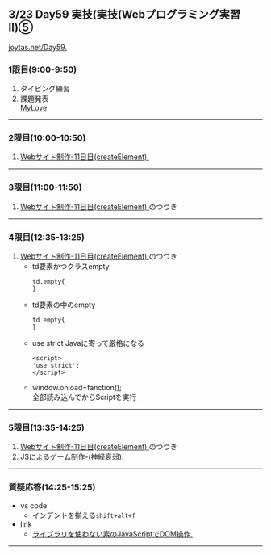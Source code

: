 ## 3/23 Day59 実技(実技(Webプログラミング実習Ⅱ)⑤
[joytas.net/Day59.](https://joytas.net/%e8%a8%93%e7%b7%b4/day59)
### 1限目(9:00-9:50)
1. タイピング練習
1. 課題発表  
	[MyLove](https://joytas.net/201912/mylove/)
---
### 2限目(10:00-10:50)
1. [Webサイト制作-11日目(createElement).](https://joytas.net/programming/website/js_createelement)
---
### 3限目(11:00-11:50)
1. [Webサイト制作-11日目(createElement).](https://joytas.net/programming/website/js_createelement)のつづき
---
### 4限目(12:35-13:25)
1. [Webサイト制作-11日目(createElement).](https://joytas.net/programming/website/js_createelement)のつづき
	- td要素かつクラスempty
		~~~
		td.empty{
		}
		~~~
	- td要素の中のempty
		~~~
		td empty{
		}
		~~~
	- use strict
	Javaに寄って厳格になる
		~~~
		<script>
		'use strict';
		</script>
		~~~
	- window.onload=fanction();  
	全部読み込んでからScriptを実行
---
### 5限目(13:35-14:25)
1. [Webサイト制作-11日目(createElement).](https://joytas.net/programming/website/js_createelement)のつづき
1. [JSによるゲーム制作-(神経衰弱).](https://joytas.net/programming/website/js_flip)
---
### 質疑応答(14:25-15:25)
- vs code
	- インデントを揃える`shift+alt+f`
- link
	- [ライブラリを使わない素のJavaScriptでDOM操作.](https://qiita.com/kouh/items/dfc14d25ccb4e50afe89)
---

